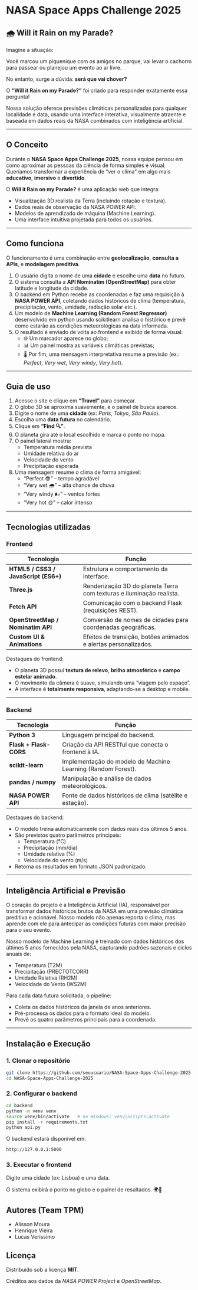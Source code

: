 # NASA Space Apps Challenge 2025

## 🌧️ Will it Rain on my Parade?

Imagine a situação:

Você marcou um piquenique com os amigos no parque, vai levar o cachorro para passear ou planejou um evento ao ar livre.

No entanto, surge a dúvida: **será que vai chover?**

O **“Will it Rain on my Parade?”** foi criado para responder exatamente essa pergunta!

Nossa solução oferece previsões climáticas personalizadas para qualquer localidade e data, usando uma interface interativa, visualmente atraente e baseada em dados reais da NASA combinados com inteligência artificial.

---

## O Conceito

Durante o **NASA Space Apps Challenge 2025**, nossa equipe pensou em como aproximar as pessoas da ciência de forma simples e visual.  
Queríamos transformar a experiência de “ver o clima” em algo mais **educativo**, **imersivo** e **divertido**.  

O **Will it Rain on my Parade?** é uma aplicação web que integra:
- Visualização 3D realista da Terra (incluindo rotação e textura).
- Dados reais de observação da NASA POWER API.
- Modelos de aprendizado de máquina (Machine Learning).
- Uma interface intuitiva projetada para todos os usuários.

---

## Como funciona

O funcionamento é uma combinação entre **geolocalização**, **consulta a APIs**, e **modelagem preditiva**.  

1. O usuário digita o nome de uma **cidade** e escolhe uma **data** no futuro.  
2. O sistema consulta a **API Nominatim (OpenStreetMap)** para obter latitude e longitude da cidade.  
3. O backend em Python recebe as coordenadas e faz uma requisição à **NASA POWER API**, coletando dados históricos de clima (temperatura, precipitação, vento, umidade, radiação solar etc.).  
4. Um modelo de **Machine Learning (Random Forest Regressor)** desenvolvido em python usando scikitlearn analisa o histórico e prevê como estarão as condições meteorológicas na data informada.  
5. O resultado é enviado de volta ao frontend e exibido de forma visual:
   - 🌐 Um marcador aparece no globo;
   - 📊 Um painel mostra as variáveis climáticas previstas;
   - 🌡 Por fim, uma mensagem interpretativa resume a previsão (ex.: *Perfect*, *Very wet*, *Very windy*, *Very hot*).

---

## Guia de uso

1. Acesse o site e clique em **“Travel”** para começar.  
2. O globo 3D se aproxima suavemente, e o painel de busca aparece.  
3. Digite o nome de uma **cidade** (ex: *Paris*, *Tokyo*, *São Paulo*).  
4. Escolha uma **data futura** no calendário.  
5. Clique em **“Find 🔍”**.  
6. O planeta gira até o local escolhido e marca o ponto no mapa.  
7. O painel lateral mostra:
   - Temperatura média prevista  
   - Umidade relativa do ar  
   - Velocidade do vento  
   - Precipitação esperada  
8. Uma mensagem resume o clima de forma amigável:
   - “Perfect 😎” – tempo agradável  
   - “Very wet 🌧️” – alta chance de chuva  
   - “Very windy 🌬️” – ventos fortes  
   - “Very hot 🌞” – calor intenso  


---

## Tecnologias utilizadas

### Frontend

| Tecnologia | Função |
|-------------|--------|
| **HTML5 / CSS3 / JavaScript (ES6+)** | Estrutura e comportamento da interface. |
| **Three.js** | Renderização 3D do planeta Terra com texturas e iluminação realista. |
| **Fetch API** | Comunicação com o backend Flask (requisições REST). |
| **OpenStreetMap / Nominatim API** | Conversão de nomes de cidades para coordenadas geográficas. |
| **Custom UI & Animations** | Efeitos de transição, botões animados e alertas personalizados. |

Destaques do frontend:
- O planeta 3D possui **textura de relevo**, **brilho atmosférico** e **campo estelar animado**.
- O movimento da câmera é suave, simulando uma “viagem pelo espaço”.
- A interface é **totalmente responsiva**, adaptando-se a desktop e mobile.

---

### Backend

| Tecnologia | Função |
|-------------|--------|
| **Python 3** | Linguagem principal do backend. |
| **Flask + Flask-CORS** | Criação da API RESTful que conecta o frontend à IA. |
| **scikit-learn** | Implementação do modelo de Machine Learning (Random Forest). |
| **pandas / numpy** | Manipulação e análise de dados meteorológicos. |
| **NASA POWER API** | Fonte de dados históricos de clima (satélite e estação). |

Destaques do backend:
- O modelo treina automaticamente com dados reais dos últimos 5 anos.
- São previstos quatro parâmetros principais:
  - Temperatura (°C)
  - Precipitação (mm/dia)
  - Umidade relativa (%)
  - Velocidade do vento (m/s)
- Retorna os resultados em formato JSON padronizado.

---

## Inteligência Artificial e Previsão

O coração do projeto é a Inteligência Artificial (IA), responsável por transformar dados históricos brutos da NASA em uma previsão climática preditiva e acionável. Nosso modelo não apenas reporta o clima, mas aprende com ele para antecipar as condições futuras com maior precisão para o seu evento.

Nosso modelo de Machine Learning é treinado com dados históricos dos últimos 5 anos fornecidos pela NASA, capturando padrões sazonais e ciclos anuais de:
- Temperatura (T2M)
- Precipitação (PRECTOTCORR)
- Umidade Relativa (RH2M)
- Velocidade do Vento (WS2M)


Para cada data futura solicitada, o pipeline:
- Coleta os dados históricos da janela de anos anteriores.
- Pré-processa os dados para o formato ideal do modelo.
- Prevê os quatro parâmetros principais para a coordenada.

---

## Instalação e Execução

### 1. Clonar o repositório
```bash
git clone https://github.com/seuusuario/NASA-Space-Apps-Challenge-2025.git
cd NASA-Space-Apps-Challenge-2025
```

### 2. Configurar o backend

```bash
cd backend
python -m venv venv
source venv/bin/activate   # no Windows: venv\Scripts\activate
pip install -r requirements.txt
python api.py
```

O backend estará disponível em:
```bash
http://127.0.0.1:5000
```

### 3️. Executar o frontend
Digite uma cidade (ex: Lisboa) e uma data.

O sistema exibirá o ponto no globo e o painel de resultados. 🌍💫

## Autores (Team TPM)
- Alisson Moura
- Henrique Vieira
- Lucas Verissimo

## Licença

Distribuído sob a licença **MIT**.

Créditos aos dados da *NASA POWER Project* e *OpenStreetMap*.


